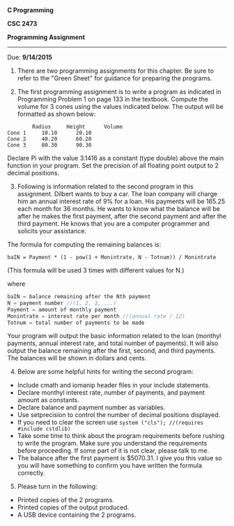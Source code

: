 **C Programming**

**CSC 2473**

**Programming Assignment**

---

Due: **9/14/2015**

1.  There are two programming assignments for this chapter.  Be sure to refer to the "Green Sheet" for guidance for preparing the programs.

2.  The first programming assignment is to write a program as indicated in Programming Problem 1 on page 133 in the textbook.  Compute the volume for 3 cones using the values indicated below.  The output will be formatted as shown below:

  ```
          Radius     Height      Volume
Cone 1     10.10      20.10     
Cone 2     40.20      60.20   
Cone 3     80.30      90.30   
  ```

  Declare Pi with the value 3.1416 as a constant (type double) above the main function in your program.  Set the precision of all floating point output to 2 decimal positions.

3.  Following is information related to the second program in this assignment.  Dilbert wants to buy a car. The loan company will charge him an annual interest rate of 9% for a loan.  His payments will be 165.25 each month for 36 months.  He wants to know what the balance will be after he makes the first payment, after the second payment and after the third payment.  He knows that you are a computer programmer and solicits your assistance.

  The formula for computing the remaining balances is:

  ```
baIN = Payment * (1 - pow(1 + Monintrate, N - Totnum)) / Monintrate
  ```
  (This formula will be used 3 times with different values for N.)

  where
  ```c++
baIN = balance remaining after the Nth payment
N = payment number //(1, 2, 3, ...)
Payment = amount of monthly payment
Monintrate = interest rate per month //(annual rate / 12)
Totnum = total number of payments to be made
  ```

  Your program will output the basic information related to the loan (monthyl payments, annual interest rate, and total number of payments).  It will also output the balance remaining after the first, second, and third payments. The balances will be shown in dollars and cents.

4. Below are some helpful hints for writing the second program:
  - Include cmath and iomanip header files in your include statements.
  - Declare monthyl interest rate, number of payments, and payment amount as constants.
  - Declare balance and payment number as variables.
  - Use setprecision to control the number of decimal positions displayed.
  - If you need to clear the screen use `system ("cls"); //(requires #include cstdlib)`
  - Take some time to think about the program requirements before rushing to write the program. Make sure you understand the requirements before proceeding.  If some part of it is not clear, please talk to me.
  - The balance after the first payment is $5070.31.  I give you this value so you will have something to confirm you have written the formula correctly.

5. Please turn in the following:

  - Printed copies of the 2 programs.
  - Printed copies of the output produced.
  - A USB device containing the 2 programs.
